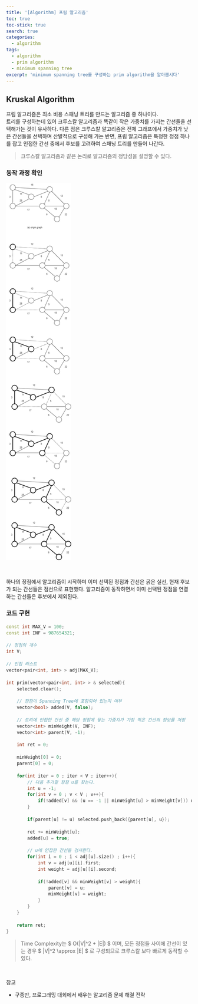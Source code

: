 ```yaml
---
title: '[Algorithm] 프림 알고리즘'
toc: true
toc-stick: true
search: true
categories:
  - algorithm
tags:
  - algorithm
  - prim algorithm
  - minimum spanning tree
excerpt: 'minimum spanning tree를 구성하는 prim algorithm을 알아봅시다'
---
```


## Kruskal Algorithm  

프림 알고리즘은 최소 비용 스패닝 트리를 만드는 알고리즘 중 하나이다.  
트리를 구성하는데 있어 크루스칼 알고리즘과 똑같이 작은 가중치를 가지는 간선들을 선택해가는 것이 유사하다. 
다른 점은 크루스칼 알고리즘은 전체 그래프에서 가중치가 낮은 간선들을 선택하며 산발적으로 구성해 가는 반면, 
프림 알고리즘은 특정한 정점 하나를 잡고 인접한 간선 중에서 후보를 고려하여 스패닝 트리를 만들어 나간다.

> 크루스칼 알고리즘과 같은 논리로 알고리즘의 정당성을 설명할 수 있다.

### 동작 과정 확인 

![minimum_spanning_tree_prim](/assets/images/algorithm/minimum_spanning_tree_prim.png)

<br/>

하나의 정점에서 알고리즘이 시작하며 이미 선택된 정점과 간선은 굵은 실선, 현재 후보가 되는 간선들은 점선으로 표현했다. 
알고리즘이 동작하면서 이미 선택된 정점을 연결하는 간선들은 후보에서 제외된다.

### 코드 구현  

``` cpp
const int MAX_V = 100;
const int INF = 987654321;

// 정점의 개수
int V;

// 인접 리스트
vector<pair<int, int> > adj[MAX_V];

int prim(vector<pair<int, int> > & selected){
    selected.clear();

    // 정점이 Spanning Tree에 포함되어 있는지 여부
    vector<bool> added(V, false);

    // 트리에 인접한 간선 중 해당 정점에 닿는 가중치가 가장 작은 간선의 정보를 저장
    vector<int> minWeight(V, INF);
    vector<int> parent(V, -1);

    int ret = 0;

    minWeight[0] = 0;
    parent[0] = 0;

    for(int iter = 0 ; iter < V ; iter++){
        // 다음 추가할 정점 u를 찾는다.
        int u = -1;
        for(int v = 0 ; v < V ; v++){
            if(!added[v] && (u == -1 || minWeight[u] > minWeight[v])) u = v;
        }

        if(parent[u] != u) selected.push_back({parent[u], u});

        ret += minWeight[u];
        added[u] = true;

        // u에 인접한 간선을 검사한다.
        for(int i = 0 ; i < adj[u].size() ; i++){
            int v = adj[u][i].first;
            int weight = adj[u][i].second;

            if(!added[v] && minWeight[v] > weight){
                parent[v] = u;
                minWeight[v] = weight;
            }
        }
    }

    return ret;
}   
```

> Time Complexity는 $ O(\|V\|^2 + \|E\|) $ 이며, 모든 정점들 사이에 간선이 있는 경우 $ \|V\|^2 \approx \|E\| $ 로 구성되므로 크루스칼 보다 빠르게 동작할 수 있다.

<br/>

참고
- 구종만, 프로그래밍 대회에서 배우는 알고리즘 문제 해결 전략